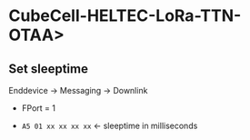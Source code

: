 # CubeCell-HELTEC-LoRa-TTN-OTAA>

## Set sleeptime

Enddevice -> Messaging -> Downlink

- FPort = 1

- `A5 01 xx xx xx xx` <- sleeptime in milliseconds

